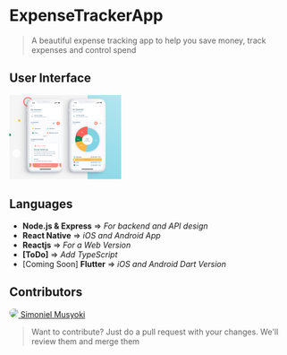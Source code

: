 # ExpenseTrackerApp

> A beautiful expense tracking app to help you save money, track expenses and control spend

## User Interface

<a href="https://dribbble.com/shots/6037420-Expense-Tracker-App/attachments/11211117?mode=media">
<img src="./assets/money_tracker_app.webp" width="200"/>
</a>

## Languages

- **Node.js & Express** => _For backend and API design_
- **React Native** => _iOS and Android App_
- **Reactjs** => _For a Web Version_
- **[ToDo]** => _Add TypeScript_
- [Coming Soon] **Flutter** => _iOS and Android Dart Version_

## Contributors

<a href="https://simonielmusyoki.com/">
<img src="https://avatars0.githubusercontent.com/u/30719875?s=460&u=042137abc36ce6d5e72f0a8b00b0393bd2025adc&v=4" width="50" style="border-radius: 50%;" /> Simoniel Musyoki</a>

> Want to contribute? Just do a pull request with your changes. We'll review them and merge them
